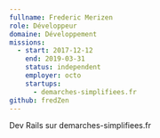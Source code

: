 ```yaml
---
fullname: Frederic Merizen
role: Développeur
domaine: Développement
missions:
  - start: 2017-12-12
    end: 2019-03-31
    status: independent
    employer: octo
    startups:
      - demarches-simplifiees.fr
github: fredZen
---
```

Dev Rails sur demarches-simplifiees.fr